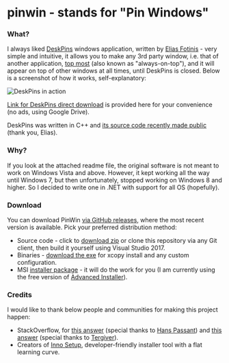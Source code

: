# pinwin - stands for "Pin Windows"
### What?
I always liked [DeskPins](http://efotinis.neocities.org/deskpins/index.html) windows application, written by [Elias Fotinis](http://efotinis.neocities.org/about.html) - very simple and intuitive, it allows you to make any 3rd party window, i.e. that of another application, [top most](https://msdn.microsoft.com/en-us/library/system.windows.window.topmost%28v=vs.110%29.aspx) (also known as "always-on-top"), and it will appear on top of other windows at all times, until DeskPins is closed. Below is a screenshot of how it works, self-explanatory:

![DeskPins in action](http://i.imgur.com/Y65spks.png)

[Link for DeskPins direct download](https://drive.google.com/file/d/0BzOSyp06l5JwMVNXYkFMQXNMUTQ/view?usp=sharing) is provided here for your convenience (no ads, using Google Drive).

DeskPins was written in C++ and [its source code recently made public](https://bitbucket.org/efotinis/deskpins) (thank you, Elias).

### Why?
If you look at the attached readme file, the original software is not meant to work on Windows Vista and above. However, it kept working all the way until Windows 7, but then unfortunately, stopped working on Windows 8 and higher.
So I decided to write one in .NET with support for all OS (hopefully).

### Download

You can download PinWin [via GitHub releases](https://github.com/VictorZakharov/pinwin/releases), where the most recent version is available. Pick your preferred distribution method: 
- Source code - click to [download zip](https://github.com/VictorZakharov/pinwin/archive/v0.1.1.zip) or clone this repository via any Git client, then build it yourself using Visual Studio 2017.
- Binaries - [download the exe](https://github.com/VictorZakharov/pinwin/releases/download/v0.1.1/PinWin_v0.1.1_binaries.zip) for xcopy install and any custom configuration.
- MSI [installer package](https://github.com/VictorZakharov/pinwin/releases/download/v0.1.1/PinWinInstaller_v0.1.1.msi) - it will do the work for you (I am currently using the free version of [Advanced Installer](http://www.advancedinstaller.com/)).

### Credits

I would like to thank below people and communities for making this project happen:
- StackOverflow, for [this answer](http://stackoverflow.com/questions/17897646/gma-useractivitymonitor-setwindowshookex-error-126) (special thanks to [Hans Passant](http://stackoverflow.com/users/17034/hans-passant)) and [this answer](http://stackoverflow.com/questions/4604023/unable-to-read-another-applications-caption) (special thanks to [Tergiver](http://stackoverflow.com/users/351385/tergiver)).
- Creators of [Inno Setup](http://www.jrsoftware.org/isinfo.php), developer-friendly installer tool with a flat learning curve.
